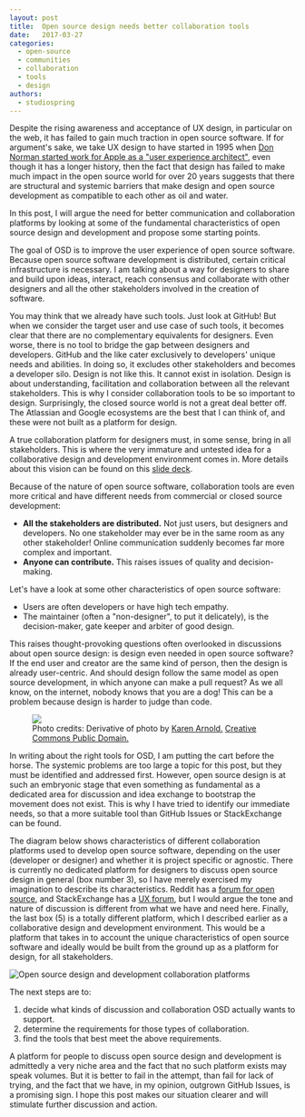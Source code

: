 ```yaml
---
layout: post
title:  Open source design needs better collaboration tools
date:   2017-03-27
categories:
  - open-source
  - communities
  - collaboration
  - tools
  - design
authors:
  - studiospring
---
```


Despite the rising awareness and acceptance of UX design, in particular on the web, it has failed to gain much traction in open source software. If for argument's sake, we take UX design to have started in 1995 when [Don Norman started work for Apple as a "user experience architect"](http://blog.invisionapp.com/a-brief-history-of-user-experience/), even though it has a longer history, then the fact that design has failed to make much impact in the open source world for over 20 years suggests that there are structural and systemic barriers that make design and open source development as compatible to each other as oil and water.

In this post, I will argue the need for better communication and collaboration platforms by looking at some of the fundamental characteristics of open source design and development and propose some starting points.

The goal of OSD is to improve the user experience of open source software. Because open source software development is distributed, certain critical infrastructure is necessary. I am talking about a way for designers to share and build upon ideas, interact, reach consensus and collaborate with other designers and all the other stakeholders involved in the creation of software.

You may think that we already have such tools. Just look at GitHub! But when we consider the target user and use case of such tools, it becomes clear that there are no complementary equivalents for designers. Even worse, there is no tool to bridge the gap between designers and developers. GitHub and the like cater exclusively to developers' unique needs and abilities. In doing so, it excludes other stakeholders and becomes a developer silo. Design is not like this. It cannot exist in isolation. Design is about understanding, facilitation and collaboration between all the relevant stakeholders. This is why I consider collaboration tools to be so important to design. Surprisingly, the closed source world is not a great deal better off. The Atlassian and Google ecosystems are the best that I can think of, and these were not built as a platform for design. 

A true collaboration platform for designers must, in some sense, bring in all stakeholders. This is where the very immature and untested idea for a collaborative design and development environment comes in. More details about this vision can be found on this [slide deck](http://slides.com/studiospring/dcd/).

Because of the nature of open source software, collaboration tools are even more critical and have different needs from commercial or closed source development:
- **All the stakeholders are distributed.** Not just users, but designers and developers. No one stakeholder may ever be in the same room as any other stakeholder! Online communication suddenly becomes far more complex and important.
- **Anyone can contribute.** This raises issues of quality and decision-making.

Let's have a look at some other characteristics of open source software:
- Users are often developers or have high tech empathy.
- The maintainer (often a "non-designer", to put it delicately), is the decision-maker, gate keeper and arbiter of good design.

This raises thought-provoking questions often overlooked in discussions about open source design: is design even needed in open source software? If the end user and creator are the same kind of person, then the design is already user-centric. And should design follow the same model as open source development, in which anyone can make a pull request? As we all know, on the internet, nobody knows that you are a dog! This can be a problem because design is harder to judge than code.

<figure>
  <a href="http://www.publicdomainpictures.net/view-image.php?image=174322&picture=dog-using-laptop-computer"><img src="/images/articles/dog.png"></a>
  <figcaption>Photo credits: Derivative of photo by <a href="http://www.zazzle.com/roughcollie*">Karen Arnold.</a> <a href="http://creativecommons.org/publicdomain/zero/1.0/">Creative Commons Public Domain.</a></figcaption>
</figure>

In writing about the right tools for OSD, I am putting the cart before the horse. The systemic problems are too large a topic for this post, but they must be identified and addressed first. However, open source design is at such an embryonic stage that even something as fundamental as a dedicated area for discussion and idea exchange to bootstrap the movement does not exist. This is why I have tried to identify our immediate needs, so that a more suitable tool than GitHub Issues or StackExchange can be found.

The diagram below shows characteristics of different collaboration platforms used to develop open source software, depending on the user (developer or designer) and whether it is project specific or agnostic. There is currently no dedicated platform for designers to discuss open source design in general (box number 3), so I have merely exercised my imagination to describe its characteristics. Reddit has a [forum for open source](https://www.reddit.com/r/opensource/), and StackExchange has a [UX forum](https://ux.stackexchange.com/), but I would argue the tone and nature of discussion is different from what we have and need here. Finally, the last box (5) is a totally different platform, which I described earlier as a collaborative design and development environment. This would be a platform that takes in to account the unique characteristics of open source software and ideally would be built from the ground up as a platform for design, for all stakeholders. 

![Open source design and development collaboration platforms](/images/articles/osd_collaboration_tools.png)

The next steps are to:

1. decide what kinds of discussion and collaboration OSD actually wants to support.
2. determine the requirements for those types of collaboration.
3. find the tools that best meet the above requirements.

A platform for people to discuss open source design and development is admittedly a very niche area and the fact that no such platform exists may speak volumes. But it is better to fail in the attempt, than fail for lack of trying, and the fact that we have, in my opinion, outgrown GitHub Issues, is a promising sign. I hope this post makes our situation clearer and will stimulate further discussion and action.
